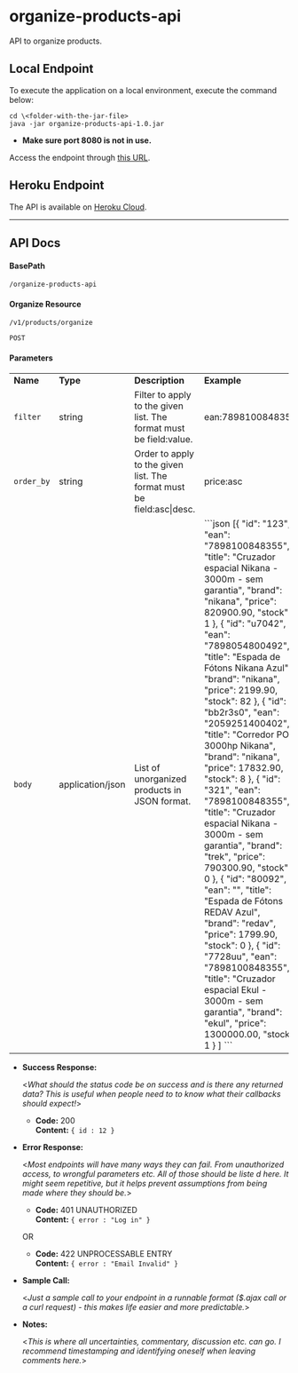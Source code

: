 # organize-products-api
API to organize products.

## Local Endpoint
To execute the application on a local environment, execute the command below:

```
cd \<folder-with-the-jar-file>
java -jar organize-products-api-1.0.jar
```

* **Make sure port 8080 is not in use.**

Access the endpoint through [this URL](https://localhost:8080/organize-products-api/v1/products/organize).

## Heroku Endpoint
The API is available on [Heroku Cloud](https://ancient-gorge-51255.herokuapp.com/organize-products-api/v1/products/organize).

----

**API Docs**
----

#### BasePath

  `/organize-products-api`

#### Organize Resource
  
  `/v1/products/organize`

  `POST`
  
#### Parameters
<table>
    <tr>
        <td><strong>Name</strong></td>
        <td><strong>Type</strong></td>
        <td><strong>Description</strong></td>
        <td><strong>Example</strong></td>
    </tr>
    <tr>
        <td><code>filter</code></td>
        <td>string</td>
        <td>Filter to apply to the given list. The format must be field:value.</td>
        <td>ean:7898100848355</td>
    </tr>
    <tr>
        <td><code>order_by</code></td>
        <td>string</td>
        <td>Order to apply to the given list. The format must be field:asc|desc.</td>
        <td>price:asc</td>
    </tr>
    <tr>
        <td><code>body</code></td>
        <td>application/json</td>
        <td>List of unorganized products in JSON format.</td>
        <td>
            ```json
            [{
		"id": "123",
		"ean": "7898100848355",
		"title": "Cruzador espacial Nikana - 3000m - sem garantia",
		"brand": "nikana",
		"price": 820900.90,
		"stock": 1
	},
	{
		"id": "u7042",
		"ean": "7898054800492",
		"title": "Espada de Fótons Nikana Azul",
		"brand": "nikana",
		"price": 2199.90,
		"stock": 82
	},
	{
		"id": "bb2r3s0",
		"ean": "2059251400402",
		"title": "Corredor POD 3000hp Nikana",
		"brand": "nikana",
		"price": 17832.90,
		"stock": 8
	},
	{
		"id": "321",
		"ean": "7898100848355",
		"title": "Cruzador espacial Nikana - 3000m - sem garantia",
		"brand": "trek",
		"price": 790300.90,
		"stock": 0
	},
	{
		"id": "80092",
		"ean": "",
		"title": "Espada de Fótons REDAV Azul",
		"brand": "redav",
		"price": 1799.90,
		"stock": 0
	},
	{
		"id": "7728uu",
		"ean": "7898100848355",
		"title": "Cruzador espacial Ekul - 3000m - sem garantia",
		"brand": "ekul",
		"price": 1300000.00,
		"stock": 1
	}
]
          ```
        </td>
    </tr>
</table>

* **Success Response:**
  
  <_What should the status code be on success and is there any returned data? This is useful when people need to to know what their callbacks should expect!_>

  * **Code:** 200 <br />
    **Content:** `{ id : 12 }`
 
* **Error Response:**

  <_Most endpoints will have many ways they can fail. From unauthorized access, to wrongful parameters etc. All of those should be liste d here. It might seem repetitive, but it helps prevent assumptions from being made where they should be._>

  * **Code:** 401 UNAUTHORIZED <br />
    **Content:** `{ error : "Log in" }`

  OR

  * **Code:** 422 UNPROCESSABLE ENTRY <br />
    **Content:** `{ error : "Email Invalid" }`

* **Sample Call:**

  <_Just a sample call to your endpoint in a runnable format ($.ajax call or a curl request) - this makes life easier and more predictable._> 

* **Notes:**

  <_This is where all uncertainties, commentary, discussion etc. can go. I recommend timestamping and identifying oneself when leaving comments here._> 
